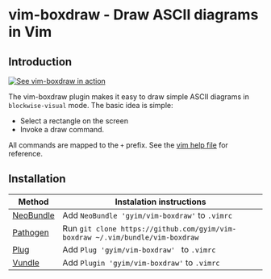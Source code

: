 # vim-boxdraw - Draw ASCII diagrams in Vim

## Introduction

[![See vim-boxdraw in action](https://asciinema.org/a/qeig6TH6N4uteq7J6n4epUGaq.png)](https://asciinema.org/a/qeig6TH6N4uteq7J6n4epUGaq)

The vim-boxdraw plugin makes it easy to draw simple ASCII diagrams in
`blockwise-visual` mode. The basic idea is simple:

- Select a rectangle on the screen
- Invoke a draw command.

All commands are mapped to the `+` prefix. See the
[vim help file](doc/boxdraw.txt) for reference.

## Installation

| Method         | Instalation instructions                                                      |
| -------------- | ------------------------------------------------------------------------------|
| [NeoBundle][1] | Add `NeoBundle 'gyim/vim-boxdraw'` to `.vimrc`                                |
| [Pathogen][2]  | Run `git clone https://github.com/gyim/vim-boxdraw ~/.vim/bundle/vim-boxdraw` |
| [Plug][3]      | Add `Plug 'gyim/vim-boxdraw' ` to `.vimrc`                                    |
| [Vundle][4]    | Add `Plugin 'gyim/vim-boxdraw'` to `.vimrc`                                   |

[1]: https://github.com/Shougo/neobundle.vim
[2]: https://github.com/tpope/vim-pathogen
[3]: https://github.com/junegunn/vim-plug
[4]: https://github.com/gmarik/vundle

